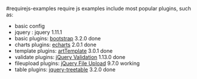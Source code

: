 #requirejs-examples
require js examples include most popular plugins, such as:

* basic config
* jquery : jquery 1.11.1
* basic plugins: [bootstrap](http://getbootstrap.com/) 3.2.0 done
* charts plugins: [echarts](https://github.com/ecomfe/echarts) 2.0.1 done
* template plugins: [artTemplate](https://github.com/aui/artTemplate) 3.0.1 done
* validate plugins: [jQuery Validation](http://jqueryvalidation.org/) 1.13.0 done
* fileupload plugins: [jQuery File Upload](https://github.com/blueimp/jQuery-File-Upload) 9.7.0 working
* table plugins: [jquery-treetable](https://github.com/ludo/jquery-treetable) 3.2.0 done


